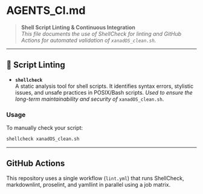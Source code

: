 # AGENTS_CI.md

> **Shell Script Linting & Continuous Integration**  
> *This file documents the use of ShellCheck for linting and GitHub Actions for
automated validation of `xanadOS_clean.sh`.*

---

## 🧪 Script Linting

- **`shellcheck`**  
  A static analysis tool for shell scripts. It identifies syntax errors,
  stylistic issues, and unsafe practices in POSIX/Bash scripts.
  *Used to ensure the long-term maintainability and security of*
  `xanadOS_clean.sh`.

### Usage

To manually check your script:

```bash
shellcheck xanadOS_clean.sh
```

---

## GitHub Actions

This repository uses a single workflow (`lint.yml`) that runs ShellCheck,
markdownlint, proselint, and yamllint in parallel using a job matrix.
